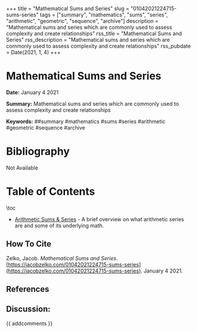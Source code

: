+++
title = "Mathematical Sums and Series"
slug = "01042021224715-sums-series"
tags = ["summary", "mathematics", "sums", "series", "arithmetic", "geometric", "sequence", "archive"]
description = "Mathematical sums and series which are commonly used to assess complexity and create relationships"
rss_title = "Mathematical Sums and Series"
rss_description = "Mathematical sums and series which are commonly used to assess complexity and create relationships"
rss_pubdate = Date(2021, 1, 4)
+++



Mathematical Sums and Series
=========

**Date:** January 4 2021

**Summary:** Mathematical sums and series which are commonly used to assess complexity and create relationships

**Keywords:** ##summary #mathematics #sums #series #arithmetic #geometric #sequence #archive

Bibliography
==========

Not Available

Table of Contents
=========

\toc

  * [Arithmetic Sums & Series](https://jacobzelko.com/01052021044121-arithmetic-series) - A brief overview on what arithmetic series are and some of its underlying math.
## How To Cite

 Zelko, Jacob. _Mathematical Sums and Series_. [https://jacobzelko.com/01042021224715-sums-series](https://jacobzelko.com/01042021224715-sums-series). January 4 2021.
## References
## Discussion: 

{{ addcomments }}
